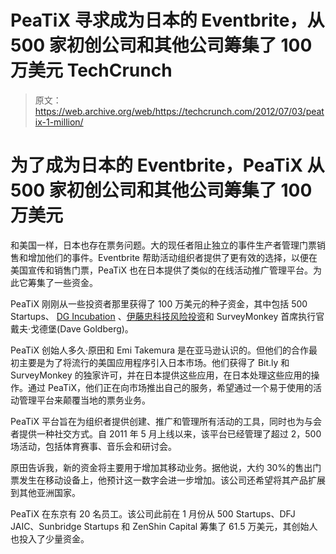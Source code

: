 # PeaTiX 寻求成为日本的 Eventbrite，从 500 家初创公司和其他公司筹集了 100 万美元 TechCrunch

> 原文：<https://web.archive.org/web/https://techcrunch.com/2012/07/03/peatix-1-million/>

# 为了成为日本的 Eventbrite，PeaTiX 从 500 家初创公司和其他公司筹集了 100 万美元

和美国一样，日本也存在票务问题。大的现任者阻止独立的事件生产者管理门票销售和增加他们的事件。Eventbrite 帮助活动组织者提供了更有效的选择，以便在美国宣传和销售门票，PeaTiX 也在日本提供了类似的在线活动推广管理平台。为此它筹集了一些资金。

PeaTiX 刚刚从一些投资者那里获得了 100 万美元的种子资金，其中包括 500 Startups、 [DG Incubation](https://web.archive.org/web/20221207080301/http://angel.co/dg-incubation) 、[伊藤忠科技风险投资](https://web.archive.org/web/20221207080301/http://www.techv.co.jp/company/english.html)和 SurveyMonkey 首席执行官戴夫·戈德堡(Dave Goldberg)。

PeaTiX 创始人多久·原田和 Emi Takemura 是在亚马逊认识的。但他们的合作最初主要是为了将流行的美国应用程序引入日本市场。他们获得了 Bit.ly 和 SurveyMonkey 的独家许可，并在日本提供这些应用，在日本处理这些应用的操作。通过 PeaTiX，他们正在向市场推出自己的服务，希望通过一个易于使用的活动管理平台来颠覆当地的票务业务。

PeaTiX 平台旨在为组织者提供创建、推广和管理所有活动的工具，同时也为与会者提供一种社交方式。自 2011 年 5 月上线以来，该平台已经管理了超过 2，500 场活动，包括体育赛事、音乐会和研讨会。

原田告诉我，新的资金将主要用于增加其移动业务。据他说，大约 30%的售出门票发生在移动设备上，他预计这一数字会进一步增加。该公司还希望将其产品扩展到其他亚洲国家。

PeaTiX 在东京有 20 名员工。该公司此前在 1 月份从 500 Startups、DFJ JAIC、Sunbridge Startups 和 ZenShin Capital 筹集了 61.5 万美元，其创始人也投入了少量资金。